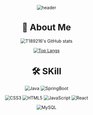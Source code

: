 <div align="center">
  
![header](https://capsule-render.vercel.app/api?type=waving&color=auto&height=300&section=header&text=Hello,%20world!&fontSize=80)


# 👋 About Me
![T189216's GitHub stats](https://github-readme-stats.vercel.app/api?username=T189216&count_private=true&hide_border=true&show_icons=true&theme=dracula&hide_border=true)

[![Top Langs](https://github-readme-stats.vercel.app/api/top-langs/?username=T189216&langs_count=6&theme=dracula)](https://github.com/T189216/github-readme-stats)


# 🛠️ SKill
![Java](https://img.shields.io/badge/java-%23ED8B00.svg?style=for-the-badge&logo=openjdk&logoColor=white)
![SpringBoot](https://img.shields.io/badge/springboot-6DB33F?style=for-the-badge&logo=springboot&logoColor=white)

![CSS3](https://img.shields.io/badge/css3-%231572B6.svg?style=for-the-badge&logo=css3&logoColor=white)
![HTML5](https://img.shields.io/badge/html5-%23E34F26.svg?style=for-the-badge&logo=html5&logoColor=white)
![JavaScript](https://img.shields.io/badge/javascript-%23323330.svg?style=for-the-badge&logo=javascript&logoColor=%23F7DF1E)
![React](https://img.shields.io/badge/react-%2320232a.svg?style=for-the-badge&logo=react&logoColor=%2361DAFB)

![MySQL](https://img.shields.io/badge/mysql-%2300f.svg?style=for-the-badge&logo=mysql&logoColor=white)

</div>

